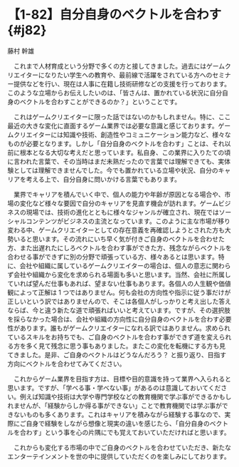 # 【1-82】自分自身のベクトルを合わす{#j82}

<div class="author">藤村 幹雄</div>

　これまで人材育成という分野で多くの方と接してきました。過去にはゲームクリエイターになりたい学生への教育や、最前線で活躍をされている方へのセミナー提供などを行い、現在は人事に在籍し技術研修などの支援を行っております。このような立場からお伝えしたいのは、「皆さんは、置かれている状況に自分自身のベクトルを合わすことができるのか？」ということです。

　これはゲームクリエイターに限った話ではないのかもしれません。特に、ここ最近の大きな変化に直面するゲーム業界では必要な意識と感じております。ゲームクリエイターには知識や技術、創造性やコミュニケーション能力など、様々なものが必要となります。しかし「自分自身のベクトルを合わす」ことは、それ以前に根本となる大切な考えだと思っています。私自身、この業界に入りたての頃に言われた言葉で、その当時はまだ未熟だったので言葉では理解できても、実体験としては理解できませんでした。今でも置かれている立場や状況、自分のキャリアを考える上で、自分自身に問いかける言葉でもあります。

　業界でキャリアを積んでいく中で、個人の能力や年齢が原因となる場合や、市場の変化など様々な要因で自分のキャリアを見直す機会が訪れます。ゲームビジネスの現場では、技術の進化とともに様々なジャンルが確立され、現在ではソーシャルコンテンツがビジネスの主流となっています。このように主な市場が移り変わる中、ゲームクリエイターとしての存在意義を再確認しようとされた方も大勢いると思います。その流れにいち早く気が付きご自身のベクトルを合わせた方、また出遅れたにしろベクトルを合わす事ができた方、残念ながらベクトルを合わせる事ができずに別の分野で頑張っている方、様々あるとは思います。特に、会社や組織に属しているゲームクリエイターの場合は、個人の意志に関わらず会社や組織から変化を求められる場面も多いと思います。当然、会社に所属していれば望んだ仕事もあれば、望まない仕事もあります。各個人の人生観や価値観によって正解は 1 つではありません。何も会社の方向性や指示に従う事だけが正しいという訳ではありませんので、そこは各個人がしっかりと考え出した答えならば、今と違う新たな道で頑張ればいいと考えています。ですが、その選択肢を採らなかった場合は、会社や組織の方向性に自分自身のベクトルを合わす必要性があります。誰もがゲームクリエイターになれる訳ではありません。求められているスキルをお持ちでも、ご自身のベクトルを合わす事ができず道を変えられる方を多く見て残念に思う事もありました。またこの変化を転機にする方も見てきました。是非、ご自身のベクトルはどうなんだろう？ と振り返り、目指す方向にベクトルを合わせてみてください。

　これからゲーム業界を目指す方は、目標や目的意識を持って業界へ入られると思います。ですが、「学べる事・学べない事」があるのは意識しておいてください。例えば知識や技術は大学や専門学校などの教育機関で学ぶ事ができるかもしれませんが、「経験からしか得る事ができない」ことで教育機関では学ぶ事ができないものも多くあります。これはキャリアを積みながら経験する事なので、実際にご自身で経験をしながら想像と現実の違いを感じたら、「自分自身のベクトルを合わす」という事を心の片隅にでも覚えておいていただければと思います。

　これからも変化する市場の中でご自身のベクトルを合わせていただき、新たなエンターテインメントを世の中に提供していただくのを楽しみにしております。
